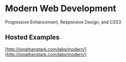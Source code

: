 Modern Web Development
====

Progressive Enhancement, Responsive Design, and CSS3

## Hosted Examples

[http://jonathanstark.com/labs/modern/](http://jonathanstark.com/labs/modern/)
